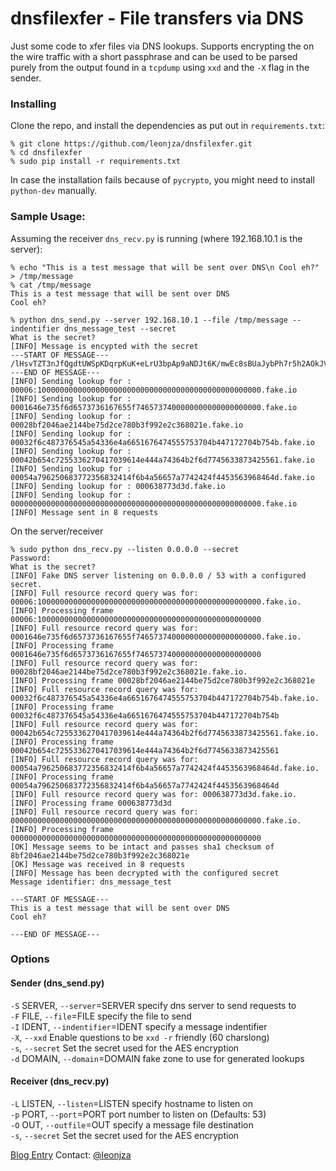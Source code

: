dnsfilexfer - File transfers via DNS
===========
Just some code to xfer files via DNS lookups. Supports encrypting the on the wire traffic with a short passphrase and can be used to be parsed purely from the output found in a `tcpdump` using `xxd` and the `-X` flag in the sender.

### Installing
Clone the repo, and install the dependencies as put out in `requirements.txt`:

```
% git clone https://github.com/leonjza/dnsfilexfer.git
% cd dnsfilexfer
% sudo pip install -r requirements.txt
```
In case the installation fails because of `pycrypto`, you might need to install `python-dev` manually.

### Sample Usage:

Assuming the receiver `dns_recv.py` is running (where 192.168.10.1 is the server):
```
% echo "This is a test message that will be sent over DNS\n Cool eh?" > /tmp/message
% cat /tmp/message
This is a test message that will be sent over DNS
Cool eh?

% python dns_send.py --server 192.168.10.1 --file /tmp/message --indentifier dns_message_test --secret
What is the secret?
[INFO] Message is encypted with the secret
---START OF MESSAGE---
/lHsvTZT3nJfQgdtUWSpKDqrpKuK+eLrU3bpAp9aNDJt6K/mwEc8sBUaJybPh7r5h2AOkJVezwBBODSV9hFM8w==
---END OF MESSAGE---
[INFO] Sending lookup for : 00006:10000000000000000000000000000000000000000000000000.fake.io
[INFO] Sending lookup for : 0001646e735f6d6573736167655f7465737400000000000000000000.fake.io
[INFO] Sending lookup for : 00028bf2046ae2144be75d2ce780b3f992e2c368021e.fake.io
[INFO] Sending lookup for : 00032f6c487376545a54336e4a6651676474555753704b447172704b754b.fake.io
[INFO] Sending lookup for : 00042b654c7255336270417039614e444a74364b2f6d7745633873425561.fake.io
[INFO] Sending lookup for : 00054a796250683772356832414f6b4a56657a7742424f4453563968464d.fake.io
[INFO] Sending lookup for : 000638773d3d.fake.io
[INFO] Sending lookup for : 00000000000000000000000000000000000000000000000000000000.fake.io
[INFO] Message sent in 8 requests
```

On the server/receiver
```
% sudo python dns_recv.py --listen 0.0.0.0 --secret
Password:
What is the secret?
[INFO] Fake DNS server listening on 0.0.0.0 / 53 with a configured secret.
[INFO] Full resource record query was for: 00006:10000000000000000000000000000000000000000000000000.fake.io.
[INFO] Processing frame 00006:10000000000000000000000000000000000000000000000000
[INFO] Full resource record query was for: 0001646e735f6d6573736167655f7465737400000000000000000000.fake.io.
[INFO] Processing frame 0001646e735f6d6573736167655f7465737400000000000000000000
[INFO] Full resource record query was for: 00028bf2046ae2144be75d2ce780b3f992e2c368021e.fake.io.
[INFO] Processing frame 00028bf2046ae2144be75d2ce780b3f992e2c368021e
[INFO] Full resource record query was for: 00032f6c487376545a54336e4a6651676474555753704b447172704b754b.fake.io.
[INFO] Processing frame 00032f6c487376545a54336e4a6651676474555753704b447172704b754b
[INFO] Full resource record query was for: 00042b654c7255336270417039614e444a74364b2f6d7745633873425561.fake.io.
[INFO] Processing frame 00042b654c7255336270417039614e444a74364b2f6d7745633873425561
[INFO] Full resource record query was for: 00054a796250683772356832414f6b4a56657a7742424f4453563968464d.fake.io.
[INFO] Processing frame 00054a796250683772356832414f6b4a56657a7742424f4453563968464d
[INFO] Full resource record query was for: 000638773d3d.fake.io.
[INFO] Processing frame 000638773d3d
[INFO] Full resource record query was for: 00000000000000000000000000000000000000000000000000000000.fake.io.
[INFO] Processing frame 00000000000000000000000000000000000000000000000000000000
[OK] Message seems to be intact and passes sha1 checksum of 8bf2046ae2144be75d2ce780b3f992e2c368021e
[OK] Message was received in 8 requests
[INFO] Message has been decrypted with the configured secret
Message identifier: dns_message_test

---START OF MESSAGE---
This is a test message that will be sent over DNS
Cool eh?

---END OF MESSAGE---
```

### Options
#### Sender (dns_send.py)
  `-S` SERVER, `--server`=SERVER specify dns server to send requests to  
  `-F` FILE, `--file`=FILE specify the file to send  
  `-I` IDENT, `--indentifier`=IDENT specify a message indentifier  
  `-X`, `--xxd` Enable questions to be `xxd -r` friendly (60 charslong)  
  `-s`, `--secret` Set the secret used for the AES encryption  
  `-d` DOMAIN, `--domain`=DOMAIN fake zone to use for generated lookups  
  
#### Receiver (dns_recv.py)
  `-L` LISTEN, `--listen`=LISTEN specify hostname to listen on  
  `-p` PORT, `--port`=PORT port number to listen on (Defaults: 53)  
  `-O` OUT, `--outfile`=OUT specify a message file destination  
  `-s`, `--secret` Set the secret used for the AES encryption

[Blog Entry](https://leonjza.github.io/2014/03/11/dnsfilexfer-yet-another-take-on-file-transfer-via-dns/)
Contact: [@leonjza](https://twitter.com/leonjza)
